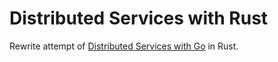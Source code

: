# Distributed Services with Rust
Rewrite attempt of [Distributed Services with Go](https://pragprog.com/titles/tjgo/distributed-services-with-go/) in Rust.
